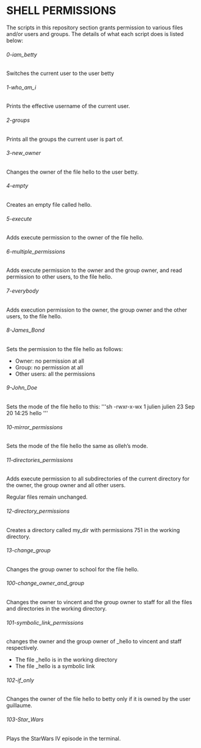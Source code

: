 # SHELL PERMISSIONS

The scripts in this repository section grants permission to various files and/or users and groups.
The details of what each script does is listed below:

###### 0-iam_betty
Switches the current user to the user betty
###### 1-who_am_i
Prints the effective username of the current user.
###### 2-groups
Prints all the groups the current user is part of.
###### 3-new_owner
Changes the owner of the file hello to the user betty.
###### 4-empty
Creates an empty file called hello.
###### 5-execute
Adds execute permission to the owner of the file hello.
###### 6-multiple_permissions
Adds execute permission to the owner and the group owner, and read permission to other users, to the file hello.
###### 7-everybody
Adds execution permission to the owner, the group owner and the other users, to the file hello.
###### 8-James_Bond
Sets the permission to the file hello as follows:

* Owner: no permission at all
* Group: no permission at all
* Other users: all the permissions
###### 9-John_Doe
Sets the mode of the file hello to this:
'''sh
-rwxr-x-wx 1 julien julien 23 Sep 20 14:25 hello
'''
###### 10-mirror_permissions
Sets the mode of the file hello the same as olleh’s mode.
###### 11-directories_permissions
Adds execute permission to all subdirectories of the current directory for the owner, the group owner and all other users.

Regular files remain unchanged.
###### 12-directory_permissions
Creates a directory called my_dir with permissions 751 in the working directory.
###### 13-change_group
Changes the group owner to school for the file hello.
###### 100-change_owner_and_group
Changes the owner to vincent and the group owner to staff for all the files and directories in the working directory.
###### 101-symbolic_link_permissions
changes the owner and the group owner of _hello to vincent and staff respectively.

* The file _hello is in the working directory
* The file _hello is a symbolic link
###### 102-if_only
Changes the owner of the file hello to betty only if it is owned by the user guillaume.
###### 103-Star_Wars
Plays the StarWars IV episode in the terminal.

